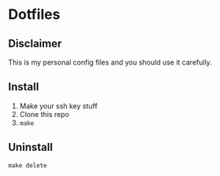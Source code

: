 # Dotfiles

## Disclaimer
This is my personal config files and you should use it carefully.

## Install

1. Make your ssh key stuff
2. Clone this repo
3. `make`

## Uninstall
`make delete`
